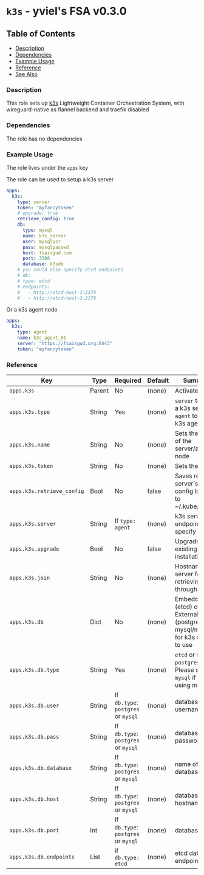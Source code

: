 # `k3s` - yviel's FSA v0.3.0

## Table of Contents
 - [Description](#description)
 - [Dependencies](#dependencies)
 - [Example Usage](#example-usage)
 - [Reference](#reference)
 - [See Also](#see-also)

### Description
This role sets up [k3s](https://k3s.io) Lightweight Container Orchestration System, with wireguard-native as flannel backend and traefik disabled

### Dependencies
The role has no dependencies

### Example Usage
The role lives under the `apps` key

The role can be used to setup a k3s server
```yaml
apps:
  k3s:
    type: server
    token: "myfancytoken"
    # upgrade: true 
    retrieve_config: true
    db:
      type: mysql
      name: k3s_server
      user: mysqlusr
      pass: mysqlpasswd
      host: fsaisgud.com
      port: 3306
      database: k3sdb
    # you could also specify etcd endpoints
    # db:
    # type: etcd
    # endpoints:
    #   - http://etcd-host-1:2379
    #   - http://etcd-host-2:2379
```
Or a k3s agent node
```yaml
apps:
  k3s:
    type: agent
    name: k3s_agent_01
    server: "https://fsaisgud.org:6443"
    token: "myfancytoken"
```

### Reference
|Key|Type|Required|Default|Summary|
|--|--|--|--|--|
|`apps.k3s`|Parent|No|(none)|Activates `k3s`|
|`apps.k3s.type`|String|Yes|(none)|`server` to setup a k3s server, or `agent` to setup k3s agent|
|`apps.k3s.name`|String|No|(none)|Sets the name of the server/agent node|
|`apps.k3s.token`|String|No|(none)|Sets the token|
|`apps.k3s.retrieve_config`|Bool|No|false|Saves remote server's k3s config locally to ~/.kube/config|
|`apps.k3s.server`|String|If `type: agent`|(none)|k3s server's endpoint (must specify https)|
|`apps.k3s.upgrade`|Bool|No|false|Upgrade existing k3s installation|
|`apps.k3s.join`|String|No|(none)|Hostname of server for retrieving token through SSH|
|`apps.k3s.db`|Dict|No|(none)|Embedded (etcd) or External DB (postgres, mysql/mariadb) for k3s server to use|
|`apps.k3s.db.type`|String|Yes|(none)|`etcd` or `mysql` or `postgres`. Please specify `mysql` if you are using mariadb|
|`apps.k3s.db.user`|String|If `db.type`: `postgres` or `mysql`|(none)|database username|
|`apps.k3s.db.pass`|String|If `db.type`: `postgres` or `mysql`|(none)|database password|
|`apps.k3s.db.database`|String|If `db.type`: `postgres` or `mysql`|(none)|name of the database|
|`apps.k3s.db.host`|String|If `db.type`: `postgres` or `mysql`|(none)|database hostname|
|`apps.k3s.db.port`|Int|If `db.type`: `postgres` or `mysql`|(none)|database port|
|`apps.k3s.db.endpoints`|List|if `db.type: etcd`|(none)|etcd database endpoints|
